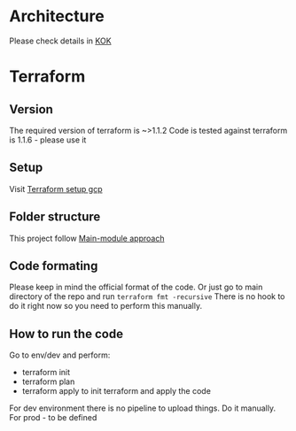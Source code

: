# Architecture

Please check details in [KOK](https://github.com/KoalicjaOtwartyKrakow/kokon)

# Terraform

## Version

The required version of terraform is ~>1.1.2
Code is tested against terraform is 1.1.6 - please use it

## Setup

Visit [Terraform setup gcp](https://learn.hashicorp.com/tutorials/terraform/google-cloud-platform-build?in=terraform/gcp-get-started#set-up-gcp)

## Folder structure

This project follow [Main-module approach](https://dev.to/piotrgwiazda/main-module-approach-for-handling-multiple-environments-in-terraform-1oln)

## Code formating

Please keep in mind the official format of the code. Or just go to main directory of the repo and run
```terraform fmt -recursive```
There is no hook to do it right now so you need to perform this manually.

## How to run the code

Go to env/dev and perform:
- terraform init
- terraform plan
- terraform apply
to init terraform and apply the code

For dev environment there is no pipeline to upload things. Do it manually.
For prod - to be defined
